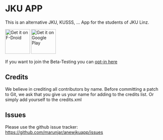 JKU APP
==========

This is an alternative JKU, KUSSS, ... App for the students of JKU Linz.

[<img src="https://f-droid.org/badge/get-it-on.png" alt="Get it on F-Droid" height="80">](https://f-droid.org/app/org.voidsink.anewjkuapp)        [<img src="https://play.google.com/intl/en_us/badges/images/generic/en_badge_web_generic.png" alt="Get it on Google Play" height="80">](https://play.google.com/store/apps/details?id=org.voidsink.anewjkuapp)
      

If you want to join the Beta-Testing you can [opt-in here](https://play.google.com/apps/testing/org.voidsink.anewjkuapp)


Credits
-------

We believe in crediting all contributors by name. Before committing a patch to
Git, we ask that you give us your name for adding to the credits list.
Or simply add yourself to the credits.xml


Issues
------

Please use the github issue tracker: https://github.com/marunjar/anewjkuapp/issues
